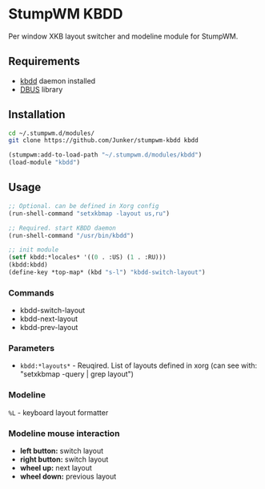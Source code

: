 # StumpWM KBDD

Per window XKB layout switcher and modeline module for StumpWM.

## Requirements

- [kbdd](https://github.com/qnikst/kbdd) daemon installed
- [DBUS](https://github.com/death/dbus) library

## Installation

```bash
cd ~/.stumpwm.d/modules/
git clone https://github.com/Junker/stumpwm-kbdd kbdd
```

```lisp
(stumpwm:add-to-load-path "~/.stumpwm.d/modules/kbdd")
(load-module "kbdd")
```

## Usage

```lisp
;; Optional. can be defined in Xorg config
(run-shell-command "setxkbmap -layout us,ru")

;; Required. start KBDD daemon
(run-shell-command "/usr/bin/kbdd")

;; init module
(setf kbdd:*locales* '((0 . :US) (1 . :RU)))
(kbdd:kbdd)
(define-key *top-map* (kbd "s-l") "kbdd-switch-layout")
```

### Commands

- kbdd-switch-layout
- kbdd-next-layout
- kbdd-prev-layout

### Parameters

- `kbdd:*layouts*` - Reuqired. List of layouts defined in xorg
  (can see with: "setxkbmap -query | grep layout")

### Modeline

`%L` - keyboard layout formatter

### Modeline mouse interaction

- **left button:** switch layout
- **right button:** switch layout
- **wheel up:** next layout
- **wheel down:** previous layout

